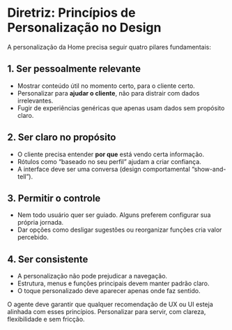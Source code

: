 # Diretriz: Princípios de Personalização no Design

A personalização da Home precisa seguir quatro pilares fundamentais:

## 1. Ser pessoalmente relevante
- Mostrar conteúdo útil no momento certo, para o cliente certo.
- Personalizar para **ajudar o cliente**, não para distrair com dados irrelevantes.
- Fugir de experiências genéricas que apenas usam dados sem propósito claro.

## 2. Ser claro no propósito
- O cliente precisa entender **por que** está vendo certa informação.
- Rótulos como “baseado no seu perfil” ajudam a criar confiança.
- A interface deve ser uma conversa (design comportamental “show-and-tell”).

## 3. Permitir o controle
- Nem todo usuário quer ser guiado. Alguns preferem configurar sua própria jornada.
- Dar opções como desligar sugestões ou reorganizar funções cria valor percebido.

## 4. Ser consistente
- A personalização não pode prejudicar a navegação.
- Estrutura, menus e funções principais devem manter padrão claro.
- O toque personalizado deve aparecer apenas onde faz sentido.

O agente deve garantir que qualquer recomendação de UX ou UI esteja alinhada com esses princípios. Personalizar para servir, com clareza, flexibilidade e sem fricção.
